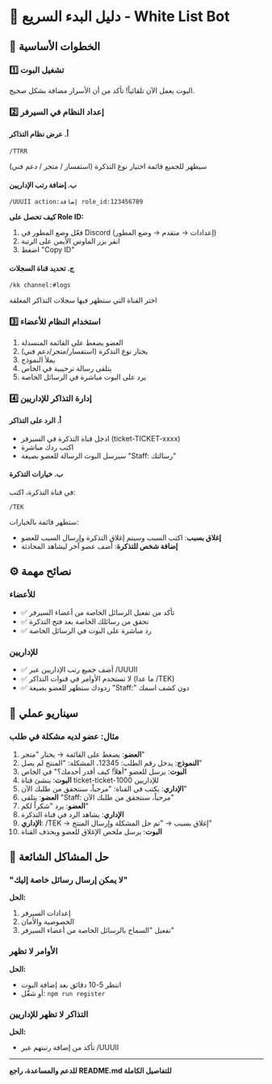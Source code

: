 # 🚀 دليل البدء السريع - White List Bot

## 📌 الخطوات الأساسية

### 1️⃣ تشغيل البوت
البوت يعمل الآن تلقائياً! تأكد من أن الأسرار مضافة بشكل صحيح.

### 2️⃣ إعداد النظام في السيرفر

#### أ. عرض نظام التذاكر
```
/TTRR
```
سيظهر للجميع قائمة اختيار نوع التذكرة (استفسار / متجر / دعم فني)

#### ب. إضافة رتب الإداريين
```
/UUUII action:إضافة role_id:123456789
```
**كيف تحصل على Role ID:**
1. فعّل وضع المطور في Discord (إعدادات → متقدم → وضع المطور)
2. انقر بزر الماوس الأيمن على الرتبة
3. اضغط "Copy ID"

#### ج. تحديد قناة السجلات
```
/kk channel:#logs
```
اختر القناة التي ستظهر فيها سجلات التذاكر المغلقة

### 3️⃣ استخدام النظام للأعضاء

1. العضو يضغط على القائمة المنسدلة
2. يختار نوع التذكرة (استفسار/متجر/دعم فني)
3. يملأ النموذج
4. يتلقى رسالة ترحيبية في الخاص
5. يرد على البوت مباشرة في الرسائل الخاصة

### 4️⃣ إدارة التذاكر للإداريين

#### أ. الرد على التذاكر
- ادخل قناة التذكرة في السيرفر (ticket-TICKET-xxxx)
- اكتب ردك مباشرة
- سيرسل البوت الرسالة للعضو بصيغة "Staff: رسالتك"

#### ب. خيارات التذكرة
في قناة التذكرة، اكتب:
```
/TEK
```
ستظهر قائمة بالخيارات:
- **إغلاق بسبب**: اكتب السبب وسيتم إغلاق التذكرة وإرسال السبب للعضو
- **إضافة شخص للتذكرة**: أضف عضو آخر ليشاهد المحادثة

## ⚙️ نصائح مهمة

### للأعضاء
- ✅ تأكد من تفعيل الرسائل الخاصة من أعضاء السيرفر
- ✅ تحقق من رسائلك الخاصة بعد فتح التذكرة
- ✅ رد مباشرة على البوت في الرسائل الخاصة

### للإداريين
- ✅ أضف جميع رتب الإداريين عبر /UUUII
- ✅ لا تستخدم الأوامر في قنوات التذاكر (ما عدا /TEK)
- ✅ ردودك ستظهر للعضو بصيغة "Staff:" دون كشف اسمك

## 🎯 سيناريو عملي

### مثال: عضو لديه مشكلة في طلب

1. **العضو**: يضغط على القائمة → يختار "متجر"
2. **النموذج**: يدخل رقم الطلب: 12345، المشكلة: "المنتج لم يصل"
3. **البوت**: يرسل للعضو "أهلاً! كيف أقدر أخدمك؟" في الخاص
4. **البوت**: ينشئ قناة ticket-ticket-1000 للإداريين
5. **الإداري**: يكتب في القناة: "مرحباً، سنتحقق من طلبك الآن"
6. **العضو**: يتلقى "Staff: مرحباً، سنتحقق من طلبك الآن"
7. **العضو**: يرد "شكراً لكم"
8. **الإداري**: يشاهد الرد في قناة التذكرة
9. **الإداري**: /TEK → إغلاق بسبب → "تم حل المشكلة وإرسال المنتج"
10. **البوت**: يرسل ملخص الإغلاق للعضو ويحذف القناة

## 🔧 حل المشاكل الشائعة

### "لا يمكن إرسال رسائل خاصة إليك"
**الحل:**
1. إعدادات السيرفر
2. الخصوصية والأمان
3. تفعيل "السماح بالرسائل الخاصة من أعضاء السيرفر"

### الأوامر لا تظهر
**الحل:**
- انتظر 5-10 دقائق بعد إضافة البوت
- أو شغّل: `npm run register`

### التذاكر لا تظهر للإداريين
**الحل:**
- تأكد من إضافة رتبتهم عبر /UUUII

---

**للدعم والمساعدة، راجع README.md للتفاصيل الكاملة**
